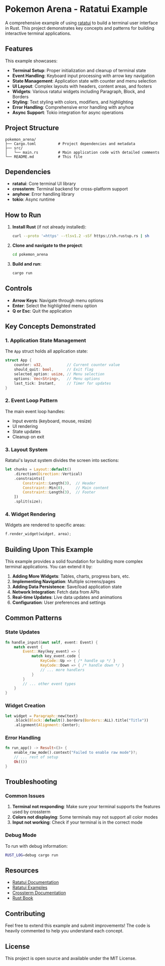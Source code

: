 # Pokemon Arena - Ratatui Example

A comprehensive example of using [ratatui](https://github.com/ratatui-org/ratatui) to build a terminal user interface in Rust. This project demonstrates key concepts and patterns for building interactive terminal applications.

## Features

This example showcases:

- **Terminal Setup**: Proper initialization and cleanup of terminal state
- **Event Handling**: Keyboard input processing with arrow key navigation
- **State Management**: Application state with counter and menu selection
- **UI Layout**: Complex layouts with headers, content areas, and footers
- **Widgets**: Various ratatui widgets including Paragraph, Block, and Borders
- **Styling**: Text styling with colors, modifiers, and highlighting
- **Error Handling**: Comprehensive error handling with anyhow
- **Async Support**: Tokio integration for async operations

## Project Structure

```
pokemon_arena/
├── Cargo.toml          # Project dependencies and metadata
├── src/
│   └── main.rs         # Main application code with detailed comments
└── README.md           # This file
```

## Dependencies

- **ratatui**: Core terminal UI library
- **crossterm**: Terminal backend for cross-platform support
- **anyhow**: Error handling library
- **tokio**: Async runtime

## How to Run

1. **Install Rust** (if not already installed):
   ```bash
   curl --proto '=https' --tlsv1.2 -sSf https://sh.rustup.rs | sh
   ```

2. **Clone and navigate to the project**:
   ```bash
   cd pokemon_arena
   ```

3. **Build and run**:
   ```bash
   cargo run
   ```

## Controls

- **Arrow Keys**: Navigate through menu options
- **Enter**: Select the highlighted menu option
- **Q or Esc**: Quit the application

## Key Concepts Demonstrated

### 1. Application State Management

The `App` struct holds all application state:
```rust
struct App {
    counter: u32,           // Current counter value
    should_quit: bool,      // Exit flag
    selected_option: usize, // Menu selection
    options: Vec<String>,   // Menu options
    last_tick: Instant,     // Timer for updates
}
```

### 2. Event Loop Pattern

The main event loop handles:
- Input events (keyboard, mouse, resize)
- UI rendering
- State updates
- Cleanup on exit

### 3. Layout System

Ratatui's layout system divides the screen into sections:
```rust
let chunks = Layout::default()
    .direction(Direction::Vertical)
    .constraints([
        Constraint::Length(3),  // Header
        Constraint::Min(0),     // Main content
        Constraint::Length(3),  // Footer
    ])
    .split(size);
```

### 4. Widget Rendering

Widgets are rendered to specific areas:
```rust
f.render_widget(widget, area);
```

## Building Upon This Example

This example provides a solid foundation for building more complex terminal applications. You can extend it by:

1. **Adding More Widgets**: Tables, charts, progress bars, etc.
2. **Implementing Navigation**: Multiple screens/pages
3. **Adding Data Persistence**: Save/load application state
4. **Network Integration**: Fetch data from APIs
5. **Real-time Updates**: Live data updates and animations
6. **Configuration**: User preferences and settings

## Common Patterns

### State Updates
```rust
fn handle_input(&mut self, event: Event) {
    match event {
        Event::Key(key_event) => {
            match key_event.code {
                KeyCode::Up => { /* handle up */ }
                KeyCode::Down => { /* handle down */ }
                // ... more handlers
            }
        }
        // ... other event types
    }
}
```

### Widget Creation
```rust
let widget = Paragraph::new(text)
    .block(Block::default().borders(Borders::ALL).title("Title"))
    .alignment(Alignment::Center);
```

### Error Handling
```rust
fn run_app() -> Result<()> {
    enable_raw_mode().context("Failed to enable raw mode")?;
    // ... rest of setup
    Ok(())
}
```

## Troubleshooting

### Common Issues

1. **Terminal not responding**: Make sure your terminal supports the features used by crossterm
2. **Colors not displaying**: Some terminals may not support all color modes
3. **Input not working**: Check if your terminal is in the correct mode

### Debug Mode

To run with debug information:
```bash
RUST_LOG=debug cargo run
```

## Resources

- [Ratatui Documentation](https://docs.rs/ratatui)
- [Ratatui Examples](https://github.com/ratatui-org/ratatui/tree/main/examples)
- [Crossterm Documentation](https://docs.rs/crossterm)
- [Rust Book](https://doc.rust-lang.org/book/)

## Contributing

Feel free to extend this example and submit improvements! The code is heavily commented to help you understand each concept.

## License

This project is open source and available under the MIT License. 